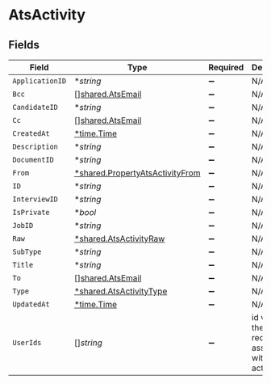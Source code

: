 # AtsActivity


## Fields

| Field                                                                                    | Type                                                                                     | Required                                                                                 | Description                                                                              |
| ---------------------------------------------------------------------------------------- | ---------------------------------------------------------------------------------------- | ---------------------------------------------------------------------------------------- | ---------------------------------------------------------------------------------------- |
| `ApplicationID`                                                                          | **string*                                                                                | :heavy_minus_sign:                                                                       | N/A                                                                                      |
| `Bcc`                                                                                    | [][shared.AtsEmail](../../../pkg/models/shared/atsemail.md)                              | :heavy_minus_sign:                                                                       | N/A                                                                                      |
| `CandidateID`                                                                            | **string*                                                                                | :heavy_minus_sign:                                                                       | N/A                                                                                      |
| `Cc`                                                                                     | [][shared.AtsEmail](../../../pkg/models/shared/atsemail.md)                              | :heavy_minus_sign:                                                                       | N/A                                                                                      |
| `CreatedAt`                                                                              | [*time.Time](https://pkg.go.dev/time#Time)                                               | :heavy_minus_sign:                                                                       | N/A                                                                                      |
| `Description`                                                                            | **string*                                                                                | :heavy_minus_sign:                                                                       | N/A                                                                                      |
| `DocumentID`                                                                             | **string*                                                                                | :heavy_minus_sign:                                                                       | N/A                                                                                      |
| `From`                                                                                   | [*shared.PropertyAtsActivityFrom](../../../pkg/models/shared/propertyatsactivityfrom.md) | :heavy_minus_sign:                                                                       | N/A                                                                                      |
| `ID`                                                                                     | **string*                                                                                | :heavy_minus_sign:                                                                       | N/A                                                                                      |
| `InterviewID`                                                                            | **string*                                                                                | :heavy_minus_sign:                                                                       | N/A                                                                                      |
| `IsPrivate`                                                                              | **bool*                                                                                  | :heavy_minus_sign:                                                                       | N/A                                                                                      |
| `JobID`                                                                                  | **string*                                                                                | :heavy_minus_sign:                                                                       | N/A                                                                                      |
| `Raw`                                                                                    | [*shared.AtsActivityRaw](../../../pkg/models/shared/atsactivityraw.md)                   | :heavy_minus_sign:                                                                       | N/A                                                                                      |
| `SubType`                                                                                | **string*                                                                                | :heavy_minus_sign:                                                                       | N/A                                                                                      |
| `Title`                                                                                  | **string*                                                                                | :heavy_minus_sign:                                                                       | N/A                                                                                      |
| `To`                                                                                     | [][shared.AtsEmail](../../../pkg/models/shared/atsemail.md)                              | :heavy_minus_sign:                                                                       | N/A                                                                                      |
| `Type`                                                                                   | [*shared.AtsActivityType](../../../pkg/models/shared/atsactivitytype.md)                 | :heavy_minus_sign:                                                                       | N/A                                                                                      |
| `UpdatedAt`                                                                              | [*time.Time](https://pkg.go.dev/time#Time)                                               | :heavy_minus_sign:                                                                       | N/A                                                                                      |
| `UserIds`                                                                                | []*string*                                                                               | :heavy_minus_sign:                                                                       | id values of the recruiters associated with the activity.                                |